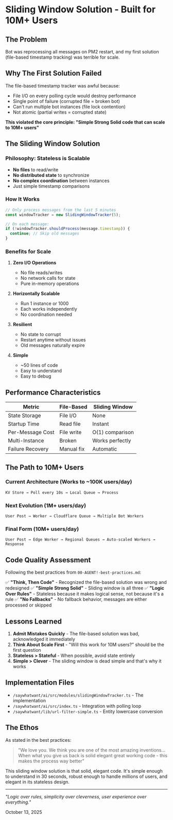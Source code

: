 # Sliding Window Solution - Built for 10M+ Users

## The Problem
Bot was reprocessing all messages on PM2 restart, and my first solution (file-based timestamp tracking) was terrible for scale.

## Why The First Solution Failed
The file-based timestamp tracker was awful because:
- File I/O on every polling cycle would destroy performance
- Single point of failure (corrupted file = broken bot) 
- Can't run multiple bot instances (file lock contention)
- Not atomic (partial writes = corrupted state)

**This violated the core principle: "Simple Strong Solid code that can scale to 10M+ users"**

## The Sliding Window Solution

### Philosophy: Stateless is Scalable
- **No files** to read/write
- **No distributed state** to synchronize
- **No complex coordination** between instances
- Just simple timestamp comparisons

### How It Works
```javascript
// Only process messages from the last 5 minutes
const windowTracker = new SlidingWindowTracker(5);

// On each message:
if (!windowTracker.shouldProcess(message.timestamp)) {
  continue; // Skip old messages
}
```

### Benefits for Scale

1. **Zero I/O Operations**
   - No file reads/writes
   - No network calls for state
   - Pure in-memory operations

2. **Horizontally Scalable**
   - Run 1 instance or 1000
   - Each works independently
   - No coordination needed

3. **Resilient**
   - No state to corrupt
   - Restart anytime without issues
   - Old messages naturally expire

4. **Simple**
   - ~50 lines of code
   - Easy to understand
   - Easy to debug

## Performance Characteristics

| Metric | File-Based | Sliding Window |
|--------|------------|----------------|
| State Storage | File I/O | None |
| Startup Time | Read file | Instant |
| Per-Message Cost | File write | O(1) comparison |
| Multi-Instance | Broken | Works perfectly |
| Failure Recovery | Manual fix | Automatic |

## The Path to 10M+ Users

### Current Architecture (Works to ~100K users/day)
```
KV Store → Poll every 10s → Local Queue → Process
```

### Next Evolution (1M+ users/day)
```
User Post → Worker → Cloudflare Queue → Multiple Bot Workers
```

### Final Form (10M+ users/day)
```
User Post → Edge Worker → Regional Queues → Auto-scaled Workers → Response
```

## Code Quality Assessment

Following the best practices from `00-AGENT!-best-practices.md`:

✅ **"Think, Then Code"** - Recognized the file-based solution was wrong and redesigned
✅ **"Simple Strong Solid"** - Sliding window is all three
✅ **"Logic Over Rules"** - Stateless because it makes logical sense, not because it's a rule
✅ **"No Fallbacks"** - No fallback behavior, messages are either processed or skipped

## Lessons Learned

1. **Admit Mistakes Quickly** - The file-based solution was bad, acknowledged it immediately
2. **Think About Scale First** - "Will this work for 10M users?" should be the first question
3. **Stateless > Stateful** - When possible, avoid state entirely
4. **Simple > Clever** - The sliding window is dead simple and that's why it works

## Implementation Files
- `/saywhatwant/ai/src/modules/slidingWindowTracker.ts` - The implementation
- `/saywhatwant/ai/src/index.ts` - Integration with polling loop
- `/saywhatwant/lib/url-filter-simple.ts` - Entity lowercase conversion

## The Ethos

As stated in the best practices:
> "We love you. We think you are one of the most amazing inventions... When what you give us back is solid elegant great working code - this makes the process way better"

This sliding window solution is that solid, elegant code. It's simple enough to understand in 30 seconds, robust enough to handle millions of users, and elegant in its stateless design.

---

*"Logic over rules, simplicity over cleverness, user experience over everything."*

October 13, 2025
